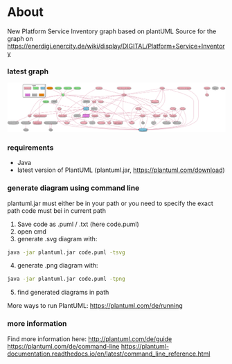 # About 

New Platform Service Inventory graph based on plantUML
Source for the graph on https://enerdigi.enercity.de/wiki/display/DIGITAL/Platform+Service+Inventory

### latest graph

![](platform_service_inventory/platform_service_inventory.png)

### requirements 
  - Java
  - latest version of PlantUML (plantuml.jar, https://plantuml.com/download)

### generate diagram using command line
 plantuml.jar must either be in your path or you need to specify the exact path
 code must bei in current path
 1) Save code as .puml / .txt (here code.puml)
 2) open cmd 
 3) generate .svg diagram with: 
 ```bash
 java -jar plantuml.jar code.puml -tsvg
 ```
 4) generate .png diagram with: 
  ```bash
 java -jar plantuml.jar code.puml -tpng
 ```
 5) find generated diagrams in path 
 
  More ways to run PlantUML: 
  https://plantuml.com/de/running

### more information
 Find more information here:
 http://plantuml.com/de/guide
 https://plantuml.com/de/command-line
 https://plantuml-documentation.readthedocs.io/en/latest/command_line_reference.html
 